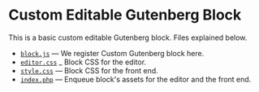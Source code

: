 # Custom Editable Gutenberg Block

This is a basic custom editable Gutenberg block. Files explained below.

- [`block.js`](https://github.com/ahmadawais/Gutenberg-Boilerplate/blob/master/block/03-block-editable/block.js) — We register Custom Gutenberg block here.
- [`editor.css`](https://github.com/ahmadawais/Gutenberg-Boilerplate/blob/master/block/03-block-editable/editor.css) _ Block CSS for the editor.
- [`style.css`](https://github.com/ahmadawais/Gutenberg-Boilerplate/blob/master/block/03-block-editable/style.css) — Block CSS for the front end.
- [`index.php`](https://github.com/ahmadawais/Gutenberg-Boilerplate/blob/master/block/03-block-editable/index.php) — Enqueue block's assets for the editor and the front end.

